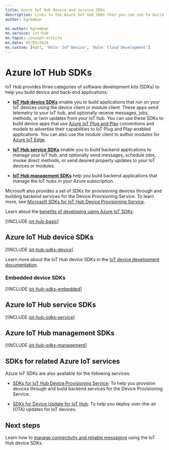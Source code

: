 ```yaml
---
title: Azure IoT Hub device and service SDKs
description: Links to the Azure IoT Hub SDKs that you can use to build device apps and back-end apps.
author: kgremban

ms.author: kgremban
ms.service: iot-hub
ms.topic: concept-article
ms.date: 05/03/2024
ms.custom: [mqtt, 'Role: IoT Device', 'Role: Cloud Development']
---
```


# Azure IoT Hub SDKs

IoT Hub provides three categories of software development kits (SDKs) to help you build device and back-end applications:

* [**IoT Hub device SDKs**](#azure-iot-hub-device-sdks) enable you to build applications that run on your IoT devices using the device client or module client. These apps send telemetry to your IoT hub, and optionally receive messages, jobs, methods, or twin updates from your IoT hub. You can use these SDKs to build device apps that use [Azure IoT Plug and Play](../iot/overview-iot-plug-and-play.md) conventions and models to advertise their capabilities to IoT Plug and Play-enabled applications. You can also use the module client to author modules for [Azure IoT Edge](../iot-edge/about-iot-edge.md).

* [**IoT Hub service SDKs**](#azure-iot-hub-service-sdks) enable you to build backend applications to manage your IoT hub, and optionally send messages, schedule jobs, invoke direct methods, or send desired property updates to your IoT devices or modules.

* [**IoT Hub management SDKs**](#azure-iot-hub-management-sdks) help you build backend applications that manage the IoT hubs in your Azure subscription.

Microsoft also provides a set of SDKs for provisioning devices through and building backend services for the Device Provisioning Service. To learn more, see [Microsoft SDKs for IoT Hub Device Provisioning Service](../iot-dps/libraries-sdks.md).

Learn about the [benefits of developing using Azure IoT SDKs](https://azure.microsoft.com/blog/benefits-of-using-the-azure-iot-sdks-in-your-azure-iot-solution/).

[!INCLUDE [iot-hub-basic](~/reusable-content/ce-skilling/azure/includes/iot-hub-basic-partial.md)]

## Azure IoT Hub device SDKs

[!INCLUDE [iot-hub-sdks-device](~/reusable-content/ce-skilling/azure/includes/iot-hub-sdks-device.md)]

Learn more about the IoT Hub device SDKs in the [IoT device development documentation](../iot/iot-sdks.md).

### Embedded device SDKs

[!INCLUDE [iot-hub-sdks-embedded](~/reusable-content/ce-skilling/azure/includes/iot-hub-sdks-embedded.md)]

## Azure IoT Hub service SDKs

[!INCLUDE [iot-hub-sdks-service](~/reusable-content/ce-skilling/azure/includes/iot-hub-sdks-service.md)]

## Azure IoT Hub management SDKs

[!INCLUDE [iot-hub-sdks-management](~/reusable-content/ce-skilling/azure/includes/iot-hub-sdks-management.md)]

## SDKs for related Azure IoT services

Azure IoT SDKs are also available for the following services:

* [SDKs for IoT Hub Device Provisioning Service](../iot-dps/libraries-sdks.md): To help you provision devices through and build backend services for the Device Provisioning Service.

* [SDKs for Device Update for IoT Hub](../iot-hub-device-update/understand-device-update.md): To help you deploy over-the-air (OTA) updates for IoT devices.

## Next steps

Learn how to [manage connectivity and reliable messaging](../iot/concepts-manage-device-reconnections.md) using the IoT Hub device SDKs.
